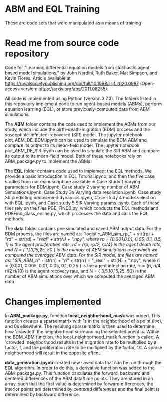 # ABM and EQL Training
These are code sets that were manipulated as a means of training 

# Read me from source code repository 
Code for "Learning differential equation models from stochastic agent-based model simulations," by John Nardini, Ruth Baker, Mat Simpson, and Kevin Flores. Article available at https://royalsocietypublishing.org/doi/full/10.1098/rsif.2020.0987 (Open-access version: https://arxiv.org/abs/2011.08255).

All code is implemented using Python (version 3.7.3). The folders listed in this repository implement code to run agent-based models (ABMs), perform equation learning (EQL), or store previously-computed data from ABM simulations.

The **ABM** folder contains the code used to implement the ABMs from our study, which include the birth-death-migration (BDM) process and the susceptible-infected-recovered (SIR) model. The jupyter notebook plot_ABM_DE_BDM.ipynb can be used to simulate the BDM ABM and compare its output to its mean-field model. The jupyter notebook plot_ABM_DE_SIR.ipynb can be used to simulate the SIR ABM and compare its output to its mean-field model. Both of these notebooks rely on ABM_package.py to implement the ABMs.

The **EQL** folder contains code used to implement the EQL methods. We provide a basic introduction in  EQL Tutorial.ipynb, and then the five case studies from our manuscript are available in Case Study 1 Varying parameters for BDM.ipynb, Case study 2 varying number of ABM Simulations.ipynb, Case Study 3a Varying data resolution.ipynb, Case study 3b predicting unobserved dynamics.ipynb, Case study 4 model selection with EQL.ipynb, and Case study 5 SIR Varying params.ipynb. Each of these files rely on the files PDE_FIND3.py, which conducts the EQL methods and PDEFind_class_online.py, which processes the data and calls the EQL methods.

The **data** folder contains pre-simulated and saved ABM output data. For the BDM process, the files are named as: "logistic_ABM_sim_rp_" + str(rp) + "_rd_" + str(rd) + "_real" + str(N) + ".npy", where rp = {0.001,0.01, 0.05, 0.1, 0.5, 1} is the agent proliferation rate, rd = {rp, rp/2, rp/4} is the agent death rate, and N = { 1,10,15,25, 50 } is the number of ABM simulations over which we computed the averaged ABM data. For the SIR model, the files are named as: "SIR_ABM_ri_" + str(ri) + "_ri_" + str(rr) + "_real" + str(N) + ".npy", where ri = {0.001, 0.005, 0.01, 0.05, 0.1, 0.25 } is the agent infection rate, rr = {ri, ri/4, ri/2 ri/10} is the agent recovery rate, and N = { 3,5,10,15,25, 50} is the number of ABM simulations over which we computed the averaged ABM data.

# Changes implemented
In **ABM_package.py**, function **local_neighborhood_mask** was added. This function creates a sparse matrix with 1s in the neighborhood of a point (loc), and 0s elsewhere. The resulting sparse matrix is then used to determine how 'crowded' the neighborhood surrounding the selected agent is. Within the BDM_ABM function, the local_neighborhood_mask function is called. A 'crowded' neighborhood results in the migration rate to be multiplied by a factor, f, and the proliferation rate to be multiplied by the factor, 1/f. A sparse neighborhood will result in the opposite effect. 

**data_generation.ipynb** created new saved data that can be run through the EQL algorithm. In order to do this, a derivative function was added to the ABM_package.py. This function calculates the forward, backward and centered differences of the ABM data/time points. They are stored in an array, such that the first value is determined by forward differences, the interior points are determined by centered differences and the final point is determined by backward difference. 


